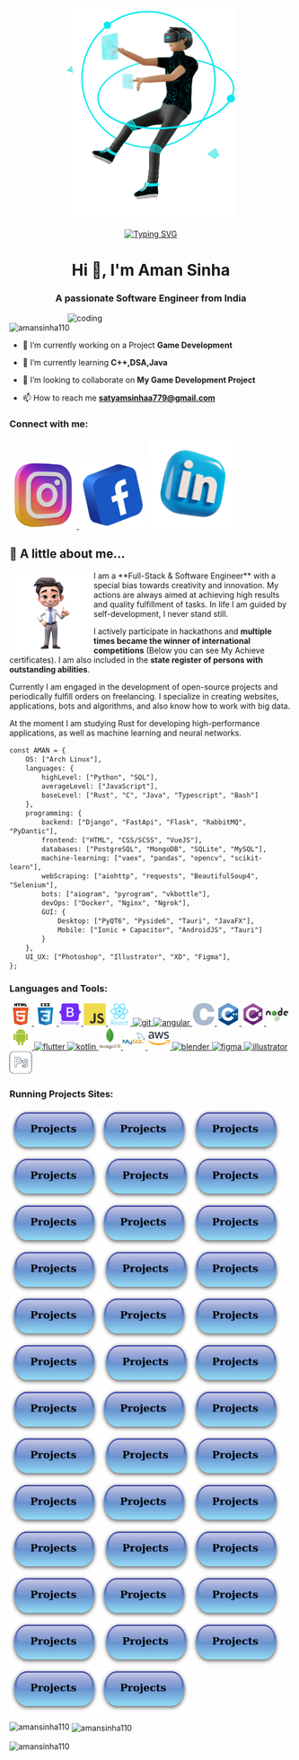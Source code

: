 <div align="center">
    <img width=300 src="https://github.com/Amansinha110/Amansinha110/blob/master/ak1.png"/>    
    <br/>
    <br/>
    <a href="https://git.io/typing-svg"><img src="https://readme-typing-svg.demolab.com?font=Itim&size=40&duration=2000&pause=3000&color=E0DFF1&center=true&repeat=false&width=700&height=60&lines=Greetings%2C+wonder!+I'm+AMANSINHA!" alt="Typing SVG" /></a>
</div>
<h1 align="center">Hi 👋, I'm Aman Sinha</h1>
<h3 align="center">A passionate Software Engineer from India</h3>

<img align="right" alt="coding" width="400" src="https://cdn.dribbble.com/users/2131993/screenshots/4948736/thoughtworks-gif_dribbble.gif">

<p align="left"> <img src="https://komarev.com/ghpvc/?username=amansinha110&label=Profile%20views&color=0e75b6&style=flat" alt="amansinha110" /> </p>

- 🔭 I’m currently working on a Project **Game Development**

- 🌱 I’m currently learning **C++,DSA,Java**

- 👯 I’m looking to collaborate on **My Game Development Project**

- 📫 How to reach me **satyamsinhaa779@gmail.com**
<div>
<h3 align="left">Connect with me:</h3>
<p align="left">
<a href="https://instagram.com/satyamsinha110" target="blank"><img src="https://github.com/Amansinha110/Amansinha110/blob/master/in2.webp" alt="satyamsinha110" height="120" width="120" /> </a>
<a href="https://www.facebook.com/share/15jucCQVnk/" target="blank"><img src="https://github.com/Amansinha110/Amansinha110/blob/master/fb.png" alt="satyamsinha110" height="120" width="120" /></a>
<a href="https://www.linkedin.com/in/aman-kumar-035720211" target="blank"><img src="https://github.com/Amansinha110/Amansinha110/blob/master/link.webp" height="160" width="160" /></a>
</p>
</div>

## 👻 A little about me...  
<img src = "https://github.com/Amansinha110/Amansinha110/blob/master/portfoilo1.png" align="left" height="150" width="150">
I am a **Full-Stack & Software Engineer** with a special bias towards creativity and innovation. My actions are always aimed at achieving high results and quality fulfillment of tasks. In life I am guided by self-development, I never stand still.

I actively participate in hackathons and **multiple times became the winner of international competitions** (Below you can see My Achieve certificates). 
I am also included in the **state register of persons with outstanding abilities**.

Currently I am engaged in the development of open-source projects and periodically fulfill orders on freelancing. I specialize in creating websites, applications, bots and algorithms, and also know how to work with big data. 

At the moment I am studying Rust for developing high-performance applications, as well as machine learning and neural networks.

```Code
const AMAN = {
    OS: ["Arch Linux"],
    languages: {
        highLevel: ["Python", "SQL"],
        averageLevel: ["JavaScript"],
        baseLevel: ["Rust", "C", "Java", "Typescript", "Bash"]
    },
    programming: {
        backend: ["Django", "FastApi", "Flask", "RabbitMQ", "PyDantic"],
        frontend: ["HTML", "CSS/SCSS", "VueJS"],
        databases: ["PostgreSQL", "MongoDB", "SQLite", "MySQL"],
        machine-learning: ["vaex", "pandas", "opencv", "scikit-learn"],
        webScraping: ["aiohttp", "requests", "BeautifulSoup4", "Selenium"],
        bots: ["aiogram", "pyrogram", "vkbottle"],
        devOps: ["Docker", "Nginx", "Ngrok"],
        GUI: {
            Desktop: ["PyQT6", "Pyside6", "Tauri", "JavaFX"],
            Mobile: ["Ionic + Capacitor", "AndroidJS", "Tauri"]
        }
    },
    UI_UX: ["Photoshop", "Illustrator", "XD", "Figma"],
};
```

<h3 align="left">Languages and Tools:</h3> 
<p align="left"> <a href="https://www.w3.org/html/" target="_blank" rel="noreferrer"> <img src="https://raw.githubusercontent.com/devicons/devicon/master/icons/html5/html5-original-wordmark.svg" alt="html5" width="40" height="40"/> </a> <a href="https://www.w3schools.com/css/" target="_blank" rel="noreferrer"> <img src="https://raw.githubusercontent.com/devicons/devicon/master/icons/css3/css3-original-wordmark.svg" alt="css3" width="40" height="40"/> </a> <a href="https://getbootstrap.com" target="_blank" rel="noreferrer"> <img src="https://raw.githubusercontent.com/devicons/devicon/master/icons/bootstrap/bootstrap-plain-wordmark.svg" alt="bootstrap" width="40" height="40"/> </a> <a href="https://developer.mozilla.org/en-US/docs/Web/JavaScript" target="_blank" rel="noreferrer"> <img src="https://raw.githubusercontent.com/devicons/devicon/master/icons/javascript/javascript-original.svg" alt="javascript" width="40" height="40"/> </a> <a href="https://reactjs.org/" target="_blank" rel="noreferrer"> <img src="https://raw.githubusercontent.com/devicons/devicon/master/icons/react/react-original-wordmark.svg" alt="react" width="40" height="40"/> </a> <a href="https://git-scm.com/" target="_blank" rel="noreferrer"> <img src="https://www.vectorlogo.zone/logos/git-scm/git-scm-icon.svg" alt="git" width="40" height="40"/> </a> <a href="https://angular.io" target="_blank" rel="noreferrer"> <img src="https://angular.io/assets/images/logos/angular/angular.svg" alt="angular" width="40" height="40"/> </a> <a href="https://www.cprogramming.com/" target="_blank" rel="noreferrer"> <img src="https://raw.githubusercontent.com/devicons/devicon/master/icons/c/c-original.svg" alt="c" width="40" height="40"/> </a> <a href="https://www.w3schools.com/cpp/" target="_blank" rel="noreferrer"> <img src="https://raw.githubusercontent.com/devicons/devicon/master/icons/cplusplus/cplusplus-original.svg" alt="cplusplus" width="40" height="40"/> </a> <a href="https://www.w3schools.com/cs/" target="_blank" rel="noreferrer"> <img src="https://raw.githubusercontent.com/devicons/devicon/master/icons/csharp/csharp-original.svg" alt="csharp" width="40" height="40"/> </a> <a href="https://nodejs.org" target="_blank" rel="noreferrer"> <img src="https://raw.githubusercontent.com/devicons/devicon/master/icons/nodejs/nodejs-original-wordmark.svg" alt="nodejs" width="40" height="40"/> </a> <a href="https://developer.android.com" target="_blank" rel="noreferrer"> <img src="https://raw.githubusercontent.com/devicons/devicon/master/icons/android/android-original-wordmark.svg" alt="android" width="40" height="40"/> </a> <a href="https://flutter.dev" target="_blank" rel="noreferrer"> <img src="https://www.vectorlogo.zone/logos/flutterio/flutterio-icon.svg" alt="flutter" width="40" height="40"/> </a> <a href="https://kotlinlang.org" target="_blank" rel="noreferrer"> <img src="https://www.vectorlogo.zone/logos/kotlinlang/kotlinlang-icon.svg" alt="kotlin" width="40" height="40"/> </a> <a href="https://www.mongodb.com/" target="_blank" rel="noreferrer"> <img src="https://raw.githubusercontent.com/devicons/devicon/master/icons/mongodb/mongodb-original-wordmark.svg" alt="mongodb" width="40" height="40"/> </a> <a href="https://www.mysql.com/" target="_blank" rel="noreferrer"> <img src="https://raw.githubusercontent.com/devicons/devicon/master/icons/mysql/mysql-original-wordmark.svg" alt="mysql" width="40" height="40"/> </a> <a href="https://aws.amazon.com" target="_blank" rel="noreferrer"> <img src="https://raw.githubusercontent.com/devicons/devicon/master/icons/amazonwebservices/amazonwebservices-original-wordmark.svg" alt="aws" width="40" height="40"/> </a> </a> <a href="https://www.blender.org/" target="_blank" rel="noreferrer"> <img src="https://download.blender.org/branding/community/blender_community_badge_white.svg" alt="blender" width="40" height="40"/> </a> <a href="https://www.figma.com/" target="_blank" rel="noreferrer"> <img src="https://www.vectorlogo.zone/logos/figma/figma-icon.svg" alt="figma" width="40" height="40"/>  </a> <a href="https://www.adobe.com/in/products/illustrator.html" target="_blank" rel="noreferrer"> <img src="https://www.vectorlogo.zone/logos/adobe_illustrator/adobe_illustrator-icon.svg" alt="illustrator" width="40" height="40"/> </a><a href="https://www.photoshop.com/en" target="_blank" rel="noreferrer"> <img src="https://raw.githubusercontent.com/devicons/devicon/master/icons/photoshop/photoshop-line.svg" alt="photoshop" width="40" height="40"/> </a></p>

<h3 align="left">Running Projects Sites:</h3> 
<div>
    <a href="https://amansinha110.github.io/My-First-Travelling-Website/"><img src ="https://github.com/Amansinha110/Amansinha110/blob/master/prr.png"height="80" width="160"></a><a href="https://amansinha110.github.io/My-Personal-Portfolio/#"><img src ="https://github.com/Amansinha110/Amansinha110/blob/master/prr.png"height="80" width="160"></a>
    <a href="https://satyamsinhaa779.wixsite.com/my-site"><img src ="https://github.com/Amansinha110/Amansinha110/blob/master/prr.png"height="80" width="160"></a><a href="https://67c1694e85a9f.site123.me/"><img src ="https://github.com/Amansinha110/Amansinha110/blob/master/prr.png"height="80" width="160"></a>
    <a href="http://67cb3994f1338.site123.me/"><img src ="https://github.com/Amansinha110/Amansinha110/blob/master/prr.png"height="80" width="160"></a><a href="https://satyamsinhaa779.wixsite.com/website"><img src ="https://github.com/Amansinha110/Amansinha110/blob/master/prr.png"height="80" width="160"></a>
    <a href="https://amansinha110.github.io/My-Flexbox-Food-Website/"><img src ="https://github.com/Amansinha110/Amansinha110/blob/master/prr.png"height="80" width="160"></a><a href=""><img src ="https://github.com/Amansinha110/Amansinha110/blob/master/prr.png"height="80" width="160"></a>
    <a href=""><img src ="https://github.com/Amansinha110/Amansinha110/blob/master/prr.png"height="80" width="160"></a><a href=""><img src ="https://github.com/Amansinha110/Amansinha110/blob/master/prr.png"height="80" width="160"></a>
    <a href=""><img src ="https://github.com/Amansinha110/Amansinha110/blob/master/prr.png"height="80" width="160"></a><a href=""><img src ="https://github.com/Amansinha110/Amansinha110/blob/master/prr.png"height="80" width="160"></a>
    <a href=""><img src ="https://github.com/Amansinha110/Amansinha110/blob/master/prr.png"height="80" width="160"></a><a href=""><img src ="https://github.com/Amansinha110/Amansinha110/blob/master/prr.png"height="80" width="160"></a>
    <a href=""><img src ="https://github.com/Amansinha110/Amansinha110/blob/master/prr.png"height="80" width="160"></a><a href=""><img src ="https://github.com/Amansinha110/Amansinha110/blob/master/prr.png"height="80" width="160"></a>
    <a href=""><img src ="https://github.com/Amansinha110/Amansinha110/blob/master/prr.png"height="80" width="160"></a><a href=""><img src ="https://github.com/Amansinha110/Amansinha110/blob/master/prr.png"height="80" width="160"></a>
    <a href=""><img src ="https://github.com/Amansinha110/Amansinha110/blob/master/prr.png"height="80" width="160"></a><a href=""><img src ="https://github.com/Amansinha110/Amansinha110/blob/master/prr.png"height="80" width="160"></a>
    <a href=""><img src ="https://github.com/Amansinha110/Amansinha110/blob/master/prr.png"height="80" width="160"></a><a href=""><img src ="https://github.com/Amansinha110/Amansinha110/blob/master/prr.png"height="80" width="160"></a>
    <a href=""><img src ="https://github.com/Amansinha110/Amansinha110/blob/master/prr.png"height="80" width="160"></a><a href=""><img src ="https://github.com/Amansinha110/Amansinha110/blob/master/prr.png"height="80" width="160"></a>
    <a href=""><img src ="https://github.com/Amansinha110/Amansinha110/blob/master/prr.png"height="80" width="160"></a><a href=""><img src ="https://github.com/Amansinha110/Amansinha110/blob/master/prr.png"height="80" width="160"></a>
    <a href=""><img src ="https://github.com/Amansinha110/Amansinha110/blob/master/prr.png"height="80" width="160"></a><a href=""><img src ="https://github.com/Amansinha110/Amansinha110/blob/master/prr.png"height="80" width="160"></a>
    <a href=""><img src ="https://github.com/Amansinha110/Amansinha110/blob/master/prr.png"height="80" width="160"></a><a href=""><img src ="https://github.com/Amansinha110/Amansinha110/blob/master/prr.png"height="80" width="160"></a>
    <a href=""><img src ="https://github.com/Amansinha110/Amansinha110/blob/master/prr.png"height="80" width="160"></a><a href=""><img src ="https://github.com/Amansinha110/Amansinha110/blob/master/prr.png"height="80" width="160"></a>
    <a href=""><img src ="https://github.com/Amansinha110/Amansinha110/blob/master/prr.png"height="80" width="160"></a><a href=""><img src ="https://github.com/Amansinha110/Amansinha110/blob/master/prr.png"height="80" width="160"></a>
    <a href=""><img src ="https://github.com/Amansinha110/Amansinha110/blob/master/prr.png"height="80" width="160"></a><a href=""><img src ="https://github.com/Amansinha110/Amansinha110/blob/master/prr.png"height="80" width="160"></a>
    <a href=""><img src ="https://github.com/Amansinha110/Amansinha110/blob/master/prr.png"height="80" width="160"></a><a href=""><img src ="https://github.com/Amansinha110/Amansinha110/blob/master/prr.png"height="80" width="160"></a>
</div>

<p><img align="left" src="https://github-readme-stats.vercel.app/api/top-langs?username=amansinha110&show_icons=true&locale=en&layout=compact" alt="amansinha110" /></p>

<p>&nbsp;<img align="center" src="https://github-readme-stats.vercel.app/api?username=amansinha110&show_icons=true&locale=en" alt="amansinha110" /></p>

<p><img align="center" src="https://github-readme-streak-stats.herokuapp.com/?user=amansinha110&" alt="amansinha110" /></p>



